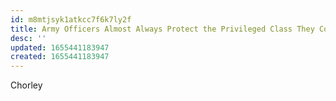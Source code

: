 ```yaml
---
id: m8mtjsyk1atkcc7f6k7ly2f
title: Army Officers Almost Always Protect the Privileged Class They Come From
desc: ''
updated: 1655441183947
created: 1655441183947
---
```

Chorley
